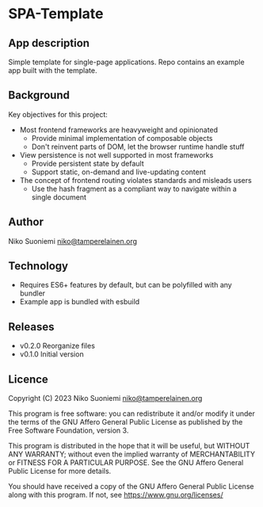 # SPA-Template

## App description

Simple template for single-page applications. Repo contains an example app built with the template.

## Background

Key objectives for this project:

* Most frontend frameworks are heavyweight and opinionated
    * Provide minimal implementation of composable objects
    * Don't reinvent parts of DOM, let the browser runtime handle stuff
* View persistence is not well supported in most frameworks
    * Provide persistent state by default
    * Support static, on-demand and live-updating content
* The concept of frontend routing violates standards and misleads users
    * Use the hash fragment as a compliant way to navigate within a single document

## Author

Niko Suoniemi <niko@tamperelainen.org>

## Technology

* Requires ES6+ features by default, but can be polyfilled with any bundler
* Example app is bundled with esbuild

## Releases

* v0.2.0          Reorganize files
* v0.1.0          Initial version

## Licence

Copyright (C) 2023 Niko Suoniemi <niko@tamperelainen.org>

This program is free software: you can redistribute it and/or modify it under the terms of the GNU Affero General Public License as published by the Free Software Foundation, version 3.

This program is distributed in the hope that it will be useful, but WITHOUT ANY WARRANTY; without even the implied warranty of MERCHANTABILITY or FITNESS FOR A PARTICULAR PURPOSE. See the GNU Affero General Public License for more details.

You should have received a copy of the GNU Affero General Public License along with this program. If not, see <https://www.gnu.org/licenses/>
